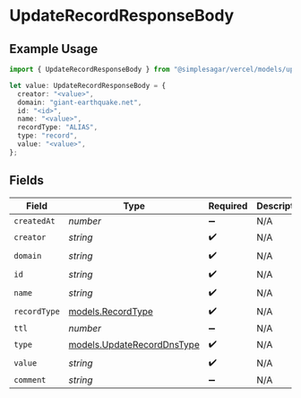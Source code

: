 # UpdateRecordResponseBody

## Example Usage

```typescript
import { UpdateRecordResponseBody } from "@simplesagar/vercel/models/updaterecordop.js";

let value: UpdateRecordResponseBody = {
  creator: "<value>",
  domain: "giant-earthquake.net",
  id: "<id>",
  name: "<value>",
  recordType: "ALIAS",
  type: "record",
  value: "<value>",
};
```

## Fields

| Field                                                          | Type                                                           | Required                                                       | Description                                                    |
| -------------------------------------------------------------- | -------------------------------------------------------------- | -------------------------------------------------------------- | -------------------------------------------------------------- |
| `createdAt`                                                    | *number*                                                       | :heavy_minus_sign:                                             | N/A                                                            |
| `creator`                                                      | *string*                                                       | :heavy_check_mark:                                             | N/A                                                            |
| `domain`                                                       | *string*                                                       | :heavy_check_mark:                                             | N/A                                                            |
| `id`                                                           | *string*                                                       | :heavy_check_mark:                                             | N/A                                                            |
| `name`                                                         | *string*                                                       | :heavy_check_mark:                                             | N/A                                                            |
| `recordType`                                                   | [models.RecordType](../models/recordtype.md)                   | :heavy_check_mark:                                             | N/A                                                            |
| `ttl`                                                          | *number*                                                       | :heavy_minus_sign:                                             | N/A                                                            |
| `type`                                                         | [models.UpdateRecordDnsType](../models/updaterecorddnstype.md) | :heavy_check_mark:                                             | N/A                                                            |
| `value`                                                        | *string*                                                       | :heavy_check_mark:                                             | N/A                                                            |
| `comment`                                                      | *string*                                                       | :heavy_minus_sign:                                             | N/A                                                            |